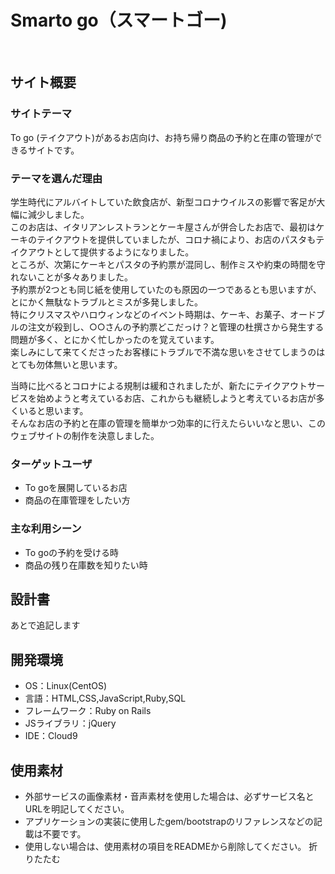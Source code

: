 # Smarto go（スマートゴー)
​
## サイト概要
### サイトテーマ
To go (テイクアウト)があるお店向け、お持ち帰り商品の予約と在庫の管理ができるサイトです。
​
### テーマを選んだ理由
学生時代にアルバイトしていた飲食店が、新型コロナウイルスの影響で客足が大幅に減少しました。  
このお店は、イタリアンレストランとケーキ屋さんが併合したお店で、最初はケーキのテイクアウトを提供していましたが、コロナ禍により、お店のパスタもテイクアウトとして提供するようになりました。  
ところが、次第にケーキとパスタの予約票が混同し、制作ミスや約束の時間を守れないことが多々ありました。  
予約票が2つとも同じ紙を使用していたのも原因の一つであるとも思いますが、とにかく無駄なトラブルとミスが多発しました。  
特にクリスマスやハロウィンなどのイベント時期は、ケーキ、お菓子、オードブルの注文が殺到し、○○さんの予約票どこだっけ？と管理の杜撰さから発生する問題が多く、とにかく忙しかったのを覚えています。  
楽しみにして来てくださったお客様にトラブルで不満な思いをさせてしまうのはとても勿体無いと思います。  
  
当時に比べるとコロナによる規制は緩和されましたが、新たにテイクアウトサービスを始めようと考えているお店、これからも継続しようと考えているお店が多くいると思います。  
そんなお店の予約と在庫の管理を簡単かつ効率的に行えたらいいなと思い、このウェブサイトの制作を決意しました。
​
### ターゲットユーザ
- To goを展開しているお店
- 商品の在庫管理をしたい方
​
### 主な利用シーン
- To goの予約を受ける時
- 商品の残り在庫数を知りたい時
​
## 設計書
あとで追記します
​
## 開発環境
- OS：Linux(CentOS)
- 言語：HTML,CSS,JavaScript,Ruby,SQL
- フレームワーク：Ruby on Rails
- JSライブラリ：jQuery
- IDE：Cloud9
​
## 使用素材
- 外部サービスの画像素材・音声素材を使用した場合は、必ずサービス名とURLを明記してください。
- アプリケーションの実装に使用したgem/bootstrapのリファレンスなどの記載は不要です。
- 使用しない場合は、使用素材の項目をREADMEから削除してください。
折りたたむ